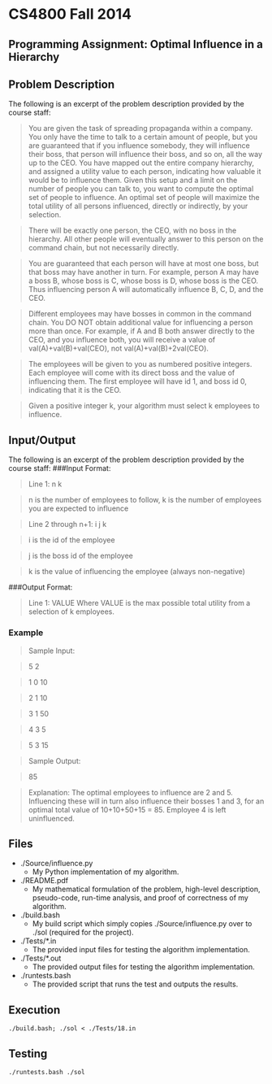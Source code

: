 CS4800 Fall 2014
======
Programming Assignment: Optimal Influence in a Hierarchy
------

## Problem Description
The following is an excerpt of the problem description provided by the course staff:
>You are given the task of spreading propaganda within a company. You only have
the time to talk to a certain amount of people, but you are guaranteed that if
you influence somebody, they will influence their boss, that person will
influence their boss, and so on, all the way up to the CEO. You have mapped out
the entire company hierarchy, and assigned a utility value to each person,
indicating how valuable it would be to influence them. Given this setup and a
limit on the number of people you can talk to, you want to compute the optimal
set of people to influence. An optimal set of people will maximize the total
utility of all persons influenced, directly or indirectly, by your selection.

>There will be exactly one person, the CEO, with no boss in the hierarchy. All
other people will eventually answer to this person on the command chain, but not
necessarily directly.

>You are guaranteed that each person will have at most one boss, but that boss
may have another in turn. For example, person A may have a boss B, whose boss is
C, whose boss is D, whose boss is the CEO. Thus influencing person A will
automatically influence B, C, D, and the CEO.

>Different employees may have bosses in common in the command chain. You DO NOT
obtain additional value for influencing a person more than once. For example, if
A and B both answer directly to the CEO, and you influence both, you will
receive a value of val(A)+val(B)+val(CEO), not val(A)+val(B)+2val(CEO).

>The employees will be given to you as numbered positive integers. Each employee
will come with its direct boss and the value of influencing them. The first
employee will have id 1, and boss id 0, indicating that it is the CEO.

>Given a positive integer k, your algorithm must select k employees to influence.

## Input/Output
The following is an excerpt of the problem description provided by the course staff:
###Input Format:
>Line 1: n k

>n is the number of employees to follow, k is the number of employees you are expected to influence

>Line 2 through n+1: i j k

>i is the id of the employee

>j is the boss id of the employee

>k is the value of influencing the employee (always non-negative)

###Output Format:
>Line 1: VALUE
>Where VALUE is the max possible total utility from a selection of k employees.

### Example
>Sample Input:

>5 2

>1 0 10

>2 1 10

>3 1 50

>4 3 5

>5 3 15

>Sample Output:

>85

>Explanation: The optimal employees to influence are 2 and 5. Influencing these
will in turn also influence their bosses 1 and 3, for an optimal total value of
10+10+50+15 = 85. Employee 4 is left uninfluenced.

## Files
* ./Source/influence.py
  * My Python implementation of my algorithm.
* ./README.pdf
  * My mathematical formulation of the problem, high-level description, pseudo-code, run-time analysis, and proof of correctness of my algorithm.
* ./build.bash
  * My build script which simply copies ./Source/influence.py over to ./sol (required for the project).
* ./Tests/*.in
  * The provided input files for testing the algorithm implementation.
* ./Tests/*.out
  * The provided output files for testing the algorithm implementation.
* ./runtests.bash
  * The provided script that runs the test and outputs the results.
  
## Execution
`
./build.bash; ./sol < ./Tests/18.in
`
## Testing
`
./runtests.bash ./sol
`
